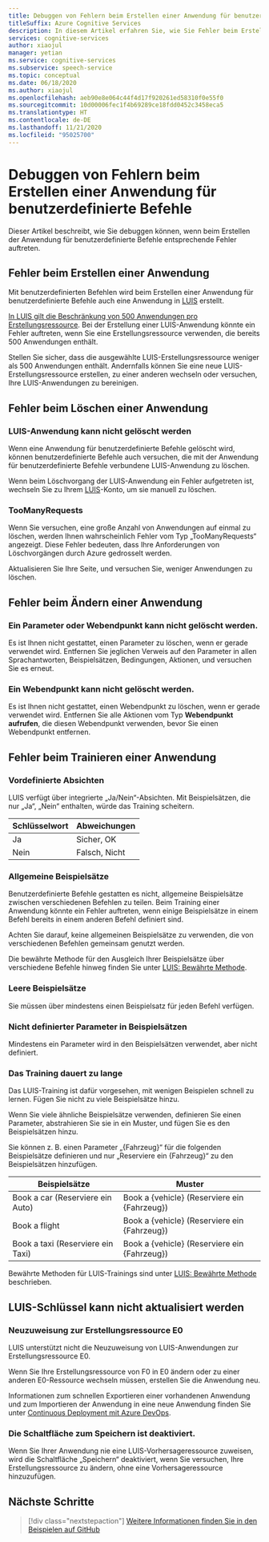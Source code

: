 ```yaml
---
title: Debuggen von Fehlern beim Erstellen einer Anwendung für benutzerdefinierte Befehle (Vorschau)
titleSuffix: Azure Cognitive Services
description: In diesem Artikel erfahren Sie, wie Sie Fehler beim Erstellen einer Anwendung für benutzerdefinierte Befehle debuggen.
services: cognitive-services
author: xiaojul
manager: yetian
ms.service: cognitive-services
ms.subservice: speech-service
ms.topic: conceptual
ms.date: 06/18/2020
ms.author: xiaojul
ms.openlocfilehash: aeb90e8e064c44f4d17f920261ed58310f0e55f0
ms.sourcegitcommit: 10d00006fec1f4b69289ce18fdd0452c3458eca5
ms.translationtype: HT
ms.contentlocale: de-DE
ms.lasthandoff: 11/21/2020
ms.locfileid: "95025700"
---
```

# <a name="debug-errors-when-authoring-a-custom-commands-application"></a>Debuggen von Fehlern beim Erstellen einer Anwendung für benutzerdefinierte Befehle

Dieser Artikel beschreibt, wie Sie debuggen können, wenn beim Erstellen der Anwendung für benutzerdefinierte Befehle entsprechende Fehler auftreten. 

## <a name="errors-when-creating-an-application"></a>Fehler beim Erstellen einer Anwendung
Mit benutzerdefinierten Befehlen wird beim Erstellen einer Anwendung für benutzerdefinierte Befehle auch eine Anwendung in [LUIS](https://www.luis.ai/) erstellt. 

[In LUIS gilt die Beschränkung von 500 Anwendungen pro Erstellungsressource](../luis/luis-limits.md). Bei der Erstellung einer LUIS-Anwendung könnte ein Fehler auftreten, wenn Sie eine Erstellungsressource verwenden, die bereits 500 Anwendungen enthält. 

Stellen Sie sicher, dass die ausgewählte LUIS-Erstellungsressource weniger als 500 Anwendungen enthält. Andernfalls können Sie eine neue LUIS-Erstellungsressource erstellen, zu einer anderen wechseln oder versuchen, Ihre LUIS-Anwendungen zu bereinigen.  

## <a name="errors-when-deleting-an-application"></a>Fehler beim Löschen einer Anwendung
### <a name="cant-delete-luis-application"></a>LUIS-Anwendung kann nicht gelöscht werden
Wenn eine Anwendung für benutzerdefinierte Befehle gelöscht wird, können benutzerdefinierte Befehle auch versuchen, die mit der Anwendung für benutzerdefinierte Befehle verbundene LUIS-Anwendung zu löschen.

Wenn beim Löschvorgang der LUIS-Anwendung ein Fehler aufgetreten ist, wechseln Sie zu Ihrem [LUIS](https://www.luis.ai/)-Konto, um sie manuell zu löschen.

### <a name="toomanyrequests"></a>TooManyRequests
Wenn Sie versuchen, eine große Anzahl von Anwendungen auf einmal zu löschen, werden Ihnen wahrscheinlich Fehler vom Typ „TooManyRequests“ angezeigt. Diese Fehler bedeuten, dass Ihre Anforderungen von Löschvorgängen durch Azure gedrosselt werden. 

Aktualisieren Sie Ihre Seite, und versuchen Sie, weniger Anwendungen zu löschen.

## <a name="errors-when-modifying-an-application"></a>Fehler beim Ändern einer Anwendung

### <a name="cant-delete-a-parameter-or-a-web-endpoint"></a>Ein Parameter oder Webendpunkt kann nicht gelöscht werden.
Es ist Ihnen nicht gestattet, einen Parameter zu löschen, wenn er gerade verwendet wird. Entfernen Sie jeglichen Verweis auf den Parameter in allen Sprachantworten, Beispielsätzen, Bedingungen, Aktionen, und versuchen Sie es erneut.

### <a name="cant-delete-a-web-endpoint"></a>Ein Webendpunkt kann nicht gelöscht werden.
Es ist Ihnen nicht gestattet, einen Webendpunkt zu löschen, wenn er gerade verwendet wird. Entfernen Sie alle Aktionen vom Typ **Webendpunkt aufrufen**, die diesen Webendpunkt verwenden, bevor Sie einen Webendpunkt entfernen.

## <a name="errors-when-training-an-application"></a>Fehler beim Trainieren einer Anwendung
### <a name="built-in-intents"></a>Vordefinierte Absichten
LUIS verfügt über integrierte „Ja/Nein“-Absichten. Mit Beispielsätzen, die nur „Ja“, „Nein“ enthalten, würde das Training scheitern. 

| Schlüsselwort | Abweichungen | 
| ------- | --------- | 
| Ja | Sicher, OK |
| Nein | Falsch, Nicht | 

### <a name="common-sample-sentences"></a>Allgemeine Beispielsätze
Benutzerdefinierte Befehle gestatten es nicht, allgemeine Beispielsätze zwischen verschiedenen Befehlen zu teilen. Beim Training einer Anwendung könnte ein Fehler auftreten, wenn einige Beispielsätze in einem Befehl bereits in einem anderen Befehl definiert sind. 

Achten Sie darauf, keine allgemeinen Beispielsätze zu verwenden, die von verschiedenen Befehlen gemeinsam genutzt werden. 

Die bewährte Methode für den Ausgleich Ihrer Beispielsätze über verschiedene Befehle hinweg finden Sie unter [LUIS: Bewährte Methode](../luis/luis-concept-best-practices.md).

### <a name="empty-sample-sentences"></a>Leere Beispielsätze
Sie müssen über mindestens einen Beispielsatz für jeden Befehl verfügen.

### <a name="undefined-parameter-in-sample-sentences"></a>Nicht definierter Parameter in Beispielsätzen
Mindestens ein Parameter wird in den Beispielsätzen verwendet, aber nicht definiert.

### <a name="training-takes-too-long"></a>Das Training dauert zu lange
Das LUIS-Training ist dafür vorgesehen, mit wenigen Beispielen schnell zu lernen. Fügen Sie nicht zu viele Beispielsätze hinzu. 

Wenn Sie viele ähnliche Beispielsätze verwenden, definieren Sie einen Parameter, abstrahieren Sie sie in ein Muster, und fügen Sie es den Beispielsätzen hinzu.

Sie können z. B. einen Parameter „{Fahrzeug}“ für die folgenden Beispielsätze definieren und nur „Reserviere ein {Fahrzeug}“ zu den Beispielsätzen hinzufügen.

| Beispielsätze | Muster | 
| ------- | ------- | 
| Book a car (Reserviere ein Auto) | Book a {vehicle} (Reserviere ein {Fahrzeug}) | 
| Book a flight | Book a {vehicle} (Reserviere ein {Fahrzeug}) |
| Book a taxi (Reserviere ein Taxi) | Book a {vehicle} (Reserviere ein {Fahrzeug}) |

Bewährte Methoden für LUIS-Trainings sind unter [LUIS: Bewährte Methode](../luis/luis-concept-best-practices.md) beschrieben.

## <a name="cant-update-luis-key"></a>LUIS-Schlüssel kann nicht aktualisiert werden
### <a name="reassign-to-e0-authoring-resource"></a>Neuzuweisung zur Erstellungsressource E0
LUIS unterstützt nicht die Neuzuweisung von LUIS-Anwendungen zur Erstellungsressource E0.

Wenn Sie Ihre Erstellungsressource von F0 in E0 ändern oder zu einer anderen E0-Ressource wechseln müssen, erstellen Sie die Anwendung neu. 

Informationen zum schnellen Exportieren einer vorhandenen Anwendung und zum Importieren der Anwendung in eine neue Anwendung finden Sie unter [Continuous Deployment mit Azure DevOps](./how-to-custom-commands-deploy-cicd.md).

### <a name="save-button-is-disabled"></a>Die Schaltfläche zum Speichern ist deaktiviert.
Wenn Sie Ihrer Anwendung nie eine LUIS-Vorhersageressource zuweisen, wird die Schaltfläche „Speichern“ deaktiviert, wenn Sie versuchen, Ihre Erstellungsressource zu ändern, ohne eine Vorhersageressource hinzuzufügen.

## <a name="next-steps"></a>Nächste Schritte

> [!div class="nextstepaction"]
> [Weitere Informationen finden Sie in den Beispielen auf GitHub](https://aka.ms/speech/cc-samples)